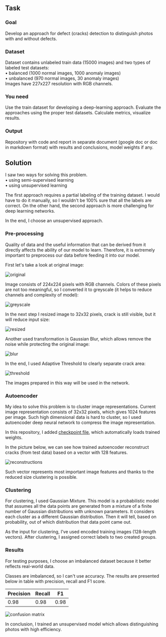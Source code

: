 ## Task
### Goal
Develop an approach for defect (cracks) detection to distinguish photos with and without defects.

### Dataset
Dataset contains unlabeled train data (15000 images) and two types of labeled test datasets:  
    • balanced (1000 normal images, 1000 anomaly images)  
    • unbalanced (970 normal images, 30 anomaly images)  
Images have 227x227 resolution with RGB channels.

### You need
Use the train dataset for developing a deep-learning approach. Evaluate the approaches using the proper test datasets. Calculate metrics, visualize results. 

### Output
Repository with code and report in separate document (google doc or doc in markdown format) with results and conclusions, model weights if any.

## Solution

I saw two ways for solving this problem.  
• using semi-supervised learning  
• using unsupervised learning  

The first approach requires a partial labeling of the training dataset. I would have to do it manually, so I wouldn't be 100% sure that all the labels are correct. On the other hand, the second approach is more challenging for deep learning networks.

In the end, I choose an unsupervised approach.

### Pre-processing
Quality of data and the useful information that can be derived from it directly affects the ability of our model to learn. 
Therefore, it is extremely important to preprocess our data before feeding it into our model.

First let's take a look at original image:

![original](plots/original.png)

Image consists of 224x224 pixels with RGB channels.
Colors of these pixels are not too meaningful, so I converted it to greyscale (it helps to reduce channels and complexity of model):

![greyscale](plots/greyscale.png)

In the next step I resized image to 32x32 pixels, crack is still visible, but it will reduce input size:

![resized](plots/resized.png)

Another used transformation is Gaussian Blur, which allows remove the noise while protecting the original image:

![blur](plots/blur.png)

In the end, I used Adaptive Threshold to clearly separate crack area:

![threshold](plots/threshold.png)

The images prepared in this way will be used in the network.
### Autoencoder

My idea to solve this problem is to cluster image representations.
Current image representation consists of 32x32 pixels, which gives 1024 features per image.
Such high dimensional data is hard to cluster, 
so I used autoencoder deep neural network to compress the image representation.  

In this repository, I added [checkpoint file](checkpoint.ckpt), which automatically loads trained weights.  

In the picture below, we can see how trained autoencoder reconstruct cracks (from test data) based on a vector with 128 features.

![reconstructions](plots/reconstructions.png)

Such vector represents most important image features and thanks to the reduced size clustering is possible.

### Clustering

For clustering, I used Gaussian Mixture. This model is a probabilistic model that assumes all the data points are generated from a mixture of a finite number of Gaussian distributions with unknown parameters.
It considers each cluster as a different Gaussian distribution. Then it will tell, based on probability, out of which distribution that data point came out.

As the input for clustering, I've used encoded training images (128-length vectors).
After clustering, I assigned correct labels to two created groups.

### Results
For testing purposes, I choose an imbalanced dataset because it better reflects real-world data.

Classes are imbalanced, so I can't use accuracy. 
The results are presented below in table with precision, recall and F1 score.

| Precision | Recall | F1   |
|-----------|--------|------|
| 0.98      | 0.98   | 0.98 |


![confusion matrix](plots/confusion_matrix.png)

In conclusion, I trained an unsupervised model which allows distinguishing photos with high efficiency.
